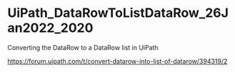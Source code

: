 # UiPath_DataRowToListDataRow_26Jan2022_2020

Converting the DataRow to a DataRow list in UiPath

https://forum.uipath.com/t/convert-datarow-into-list-of-datarow/394319/2
